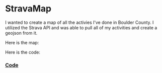 # StravaMap

I wanted to create a map of all the activies I've done in Boulder County. I utilized the Strava API and was able to pull all of my activities and create a geojson from it.

Here is the map:
<script src="https://embed.github.com/tkravits/StravaMap/blob/master/Strava_Map_Minus_Secret.geojson"></script>

Here is the code:
<h3> <a href="https://tkravits.github.io/StravaMap">Code</a></h3>
